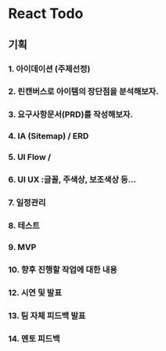 # React Todo

## 기획

### 1. 아이데이션 (주제선정)
### 2. 린캔버스로 아이템의 장단점을 분석해보자.
### 3. 요구사항문서(PRD)를 작성해보자.
### 4. IA (Sitemap)  /  ERD 
### 5. UI Flow / 
### 6. UI UX :글꼴, 주색상, 보조색상 등...
### 7. 일정관리
### 8. 테스트
### 9. MVP 
### 10. 향후 진행할 작업에 대한 내용
### 12. 시연 및 발표
### 13. 팀 자체 피드백 발표
### 14. 멘토 피드백
